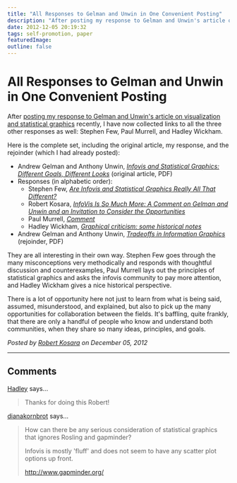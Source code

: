 ```yaml
---
title: "All Responses to Gelman and Unwin in One Convenient Posting"
description: "After posting my response to Gelman and Unwin's article on visualization and statistical graphics recently, I have now collected links to all the three other responses as well: Stephen Few, Paul Murrell, and Hadley Wickham."
date: 2012-12-05 20:19:32
tags: self-promotion, paper
featuredImage: 
outline: false
---
```


# All Responses to Gelman and Unwin in One Convenient Posting

After <a title="A Scholarly Discussion with Andrew Gelman and Anthony Unwin" href="http://eagereyes.org/blog/2012/scholarly-discussion-gelman-unwin">posting my response to Gelman and Unwin's article on visualization and statistical graphics</a> recently, I have now collected links to all the three other responses as well: Stephen Few, Paul Murrell, and Hadley Wickham.

Here is the complete set, including the original article, my response, and the rejoinder (which I had already posted):
<ul>
	<li>Andrew Gelman and Anthony Unwin, <em><a href="http://www.stat.columbia.edu/~gelman/research/published/vis14.pdf">Infovis and Statistical Graphics: Different Goals, Different Looks</a></em> (original article, PDF)</li>
	<li>Responses (in alphabetic order):
<ul>
	<li>Stephen Few, <em><a href="http://www.perceptualedge.com/files/are_infovis_and_statistical_graphics_really_all_that_different.pdf">Are Infovis and Statistical Graphics Really All That Different?</a></em></li>
	<li>Robert Kosara, <em><a href="https://eagereyes.org/publications/Kosara_JCGS_2013.html">InfoVis Is So Much More: A Comment on Gelman and Unwin and an Invitation to Consider the Opportunities</a></em></li>
	<li>Paul Murrell, <em><a href="http://www.stat.auckland.ac.nz/~paul/MurrellCommentGelmanUnwin.pdf">Comment</a></em></li>
	<li>Hadley Wickham, <em><a href="http://vita.had.co.nz/papers/stat-graph-hist.html">Graphical criticism: some historical notes</a></em></li>
</ul>
</li>
	<li>Andrew Gelman and Anthony Unwin, <em><a href="http://www.stat.columbia.edu/~gelman/research/published/visreply3.pdf">Tradeoffs in Information Graphics</a></em> (rejoinder, PDF)</li>
</ul>
They are all interesting in their own way. Stephen Few goes through the many misconceptions very methodically and responds with thoughtful discussion and counterexamples, Paul Murrell lays out the principles of statistical graphics and asks the infovis community to pay more attention, and Hadley Wickham gives a nice historical perspective.

There is a lot of opportunity here not just to learn from what is being said, assumed, misunderstood, and explained, but also to pick up the many opportunities for collaboration between the fields. It's baffling, quite frankly, that there are only a handful of people who know and understand both communities, when they share so many ideas, principles, and goals.


_Posted by <a href="/about">Robert Kosara</a> on December 05, 2012_


<aside class="comments">

---
## Comments

<a href="http://had.co.nz" rel="nofollow noopener" target="_blank">Hadley</a> says…
>	Thanks for doing this Robert!

<a href="http://gravatar.com/dianakornbrot" rel="nofollow noopener" target="_blank">dianakornbrot</a> says…
>	How can there be any serious consideration of statistical graphics that ignores Rosling and gapminder?
>	
>	Infovis is mostly 'fluff' and does not seem to have any scatter plot options up front. 
>	
>	http://www.gapminder.org/

</aside>

